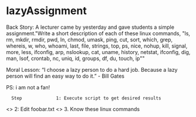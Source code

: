 # lazyAssignment
Back Story: 
A lecturer came by yesterday and gave students a simple assignment."Write a short description of each of these linux commands, "ls, rm, mkdir, rmdir, pwd, ln, chmod, umask, ping, cut, sort, which, grep, whereis, w, who, whoami, last, file, strings, top, ps, nice, nohup, kill, signal, more, less, ifconfig, arp, nslookup, cat, uname, history, netstat, ifconfig, dig, man, lsof, crontab, nc, uniq, id, groups, df, du, touch, ip""

Moral Lesson: “I choose a lazy person to do a hard job. Because a lazy person will find an easy way to do it.” - Bill Gates

PS: i am not a fan!
  
      Step             1: Execute script to get desired results
<<Necessary step>>     2: Edit foobar.txt
<<Necessary step>>     3. Know these linux commands
